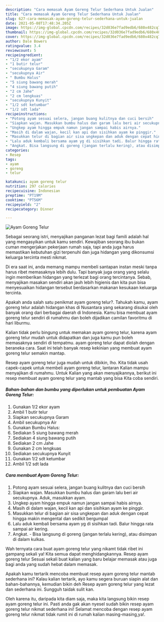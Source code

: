 ```yaml
---
description: "Cara memasak Ayam Goreng Telur Sederhana Untuk Jualan"
title: "Cara memasak Ayam Goreng Telur Sederhana Untuk Jualan"
slug: 627-cara-memasak-ayam-goreng-telur-sederhana-untuk-jualan
date: 2021-05-08T17:48:34.205Z
image: https://img-global.cpcdn.com/recipes/32d036e7fad9edb6/680x482cq70/ayam-goreng-telur-foto-resep-utama.jpg
thumbnail: https://img-global.cpcdn.com/recipes/32d036e7fad9edb6/680x482cq70/ayam-goreng-telur-foto-resep-utama.jpg
cover: https://img-global.cpcdn.com/recipes/32d036e7fad9edb6/680x482cq70/ayam-goreng-telur-foto-resep-utama.jpg
author: Dale Bowers
ratingvalue: 3.4
reviewcount: 5
recipeingredient:
- "1/2 ekor ayam"
- "1 butir telur"
- "secukupnya Garam"
- "secukupnya Air"
- " Bumbu Halus"
- "5 siung bawang merah"
- "4 siung bawang putih"
- "2 cm Jahe"
- "2 cm lengkuas"
- "secukupnya Kunyit"
- "1/2 sdt ketumbar"
- "1/2 sdt lada"
recipeinstructions:
- "Potong ayam sesuai selera, jangan buang kulitnya dan cuci bersih"
- "Siapkan wajan. Masukkan bumbu halus dan garam lalu beri air secukupnya. Aduk, masukkan ayam."
- "Ungkep ayam hingga empuk namun jangan sampai habis airnya."
- "Masih di dalam wajan, kecil kan api dan sisihkan ayam ke pinggir."
- "Masukkan telur di bagian air sisa ungkepan dan aduk dengan cepat hingga makin mengental dan sedikit bergumpal"
- "Lalu aduk kembali bersama ayam yg di sisihkan tadi. Balur hingga rata sampai air kering."
- "Angkat. Bisa langsung di goreng (jangan terlalu kering), atau disimpan di dalam kulkas."
categories:
- Resep
tags:
- ayam
- goreng
- telur

katakunci: ayam goreng telur 
nutrition: 297 calories
recipecuisine: Indonesian
preptime: "PT19M"
cooktime: "PT56M"
recipeyield: "2"
recipecategory: Dinner

---
```



![Ayam Goreng Telur](https://img-global.cpcdn.com/recipes/32d036e7fad9edb6/680x482cq70/ayam-goreng-telur-foto-resep-utama.jpg)

Sebagai seorang istri, menyajikan panganan lezat bagi famili adalah hal yang mengasyikan untuk kamu sendiri. Kewajiban seorang ibu bukan cuman mengerjakan pekerjaan rumah saja, tapi anda juga harus memastikan kebutuhan gizi terpenuhi dan juga hidangan yang dikonsumsi keluarga tercinta mesti nikmat.

Di era  saat ini, anda memang mampu membeli santapan instan meski tanpa harus ribet memasaknya lebih dulu. Tapi banyak juga orang yang selalu ingin memberikan hidangan yang terlezat bagi orang tercintanya. Sebab, menyajikan masakan sendiri akan jauh lebih higienis dan kita pun bisa menyesuaikan hidangan tersebut berdasarkan makanan kesukaan keluarga tercinta. 



Apakah anda salah satu penikmat ayam goreng telur?. Tahukah kamu, ayam goreng telur adalah hidangan khas di Nusantara yang sekarang disukai oleh banyak orang dari berbagai daerah di Indonesia. Kamu bisa membuat ayam goreng telur sendiri di rumahmu dan boleh dijadikan camilan favoritmu di hari liburmu.

Kalian tidak perlu bingung untuk memakan ayam goreng telur, karena ayam goreng telur mudah untuk didapatkan dan juga kamu pun boleh memasaknya sendiri di tempatmu. ayam goreng telur dapat diolah dengan beraneka cara. Saat ini telah banyak resep kekinian yang membuat ayam goreng telur semakin mantap.

Resep ayam goreng telur juga mudah untuk dibikin, lho. Kita tidak usah capek-capek untuk membeli ayam goreng telur, lantaran Kalian mampu menyajikan di rumahmu. Untuk Kalian yang akan menyajikannya, berikut ini resep membuat ayam goreng telur yang mantab yang bisa Kita coba sendiri.

<!--inarticleads1-->

##### Bahan-bahan dan bumbu yang diperlukan untuk pembuatan Ayam Goreng Telur:

1. Gunakan 1/2 ekor ayam
1. Ambil 1 butir telur
1. Siapkan secukupnya Garam
1. Ambil secukupnya Air
1. Gunakan  Bumbu Halus:
1. Sediakan 5 siung bawang merah
1. Sediakan 4 siung bawang putih
1. Sediakan 2 cm Jahe
1. Gunakan 2 cm lengkuas
1. Sediakan secukupnya Kunyit
1. Gunakan 1/2 sdt ketumbar
1. Ambil 1/2 sdt lada




<!--inarticleads2-->

##### Cara membuat Ayam Goreng Telur:

1. Potong ayam sesuai selera, jangan buang kulitnya dan cuci bersih
1. Siapkan wajan. Masukkan bumbu halus dan garam lalu beri air secukupnya. Aduk, masukkan ayam.
1. Ungkep ayam hingga empuk namun jangan sampai habis airnya.
1. Masih di dalam wajan, kecil kan api dan sisihkan ayam ke pinggir.
1. Masukkan telur di bagian air sisa ungkepan dan aduk dengan cepat hingga makin mengental dan sedikit bergumpal
1. Lalu aduk kembali bersama ayam yg di sisihkan tadi. Balur hingga rata sampai air kering.
1. Angkat. - Bisa langsung di goreng (jangan terlalu kering), atau disimpan di dalam kulkas.




Wah ternyata cara buat ayam goreng telur yang nikamt tidak ribet ini gampang sekali ya! Kita semua dapat menghidangkannya. Resep ayam goreng telur Sesuai sekali buat kalian yang baru belajar memasak atau juga bagi anda yang sudah hebat dalam memasak.

Apakah kamu tertarik mencoba membuat resep ayam goreng telur mantab sederhana ini? Kalau kalian tertarik, ayo kamu segera buruan siapin alat dan bahan-bahannya, kemudian bikin deh Resep ayam goreng telur yang lezat dan sederhana ini. Sungguh taidak sulit kan. 

Oleh karena itu, daripada kita diam saja, maka kita langsung bikin resep ayam goreng telur ini. Pasti anda gak akan nyesel sudah bikin resep ayam goreng telur nikmat sederhana ini! Selamat mencoba dengan resep ayam goreng telur nikmat tidak rumit ini di rumah kalian masing-masing,ya!.

